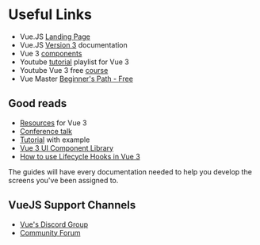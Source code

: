 # Useful Links

- Vue.JS [Landing Page](https://vuejs.org/)
- Vue.JS [Version 3](https://v3.vuejs.org/guide) documentation
- Vue 3 [components](https://v3.vuejs.org/guide/component-basics.html)
- Youtube [tutorial](https://www.youtube.com/playlist?list=PL4cUxeGkcC9hYYGbV60Vq3IXYNfDk8At1) playlist for Vue 3
- Youtube Vue 3 free [course](https://www.youtube.com/watch?v=e-E0UB-YDRk)
- Vue Master [Beginner's Path - Free](https://www.vuemastery.com/courses/intro-to-vue-3/intro-to-vue3)

## Good reads
- [Resources](https://madewithvuejs.com/blog/learn-vue-3-best-resources) for Vue 3
- [Conference talk](https://www.youtube.com/watch?v=eQpVcZa8dVQ)
- [Tutorial](https://www.techiediaries.com/vue-3-tutorial/) with example
- [Vue 3 UI Component Library](https://dev.to/olivia/vue-3-ui-component-library-for-2021-4nfa)
- [How to use Lifecycle Hooks in Vue 3](https://learnvue.co/2020/12/how-to-use-lifecycle-hooks-in-vue3/)

The guides will have every documentation needed to help you develop the screens you've been assigned to.

## VueJS Support Channels
- [Vue's Discord Group](https://discord.com/invite/HBherRA)
- [Community Forum](https://forum.vuejs.org/)

